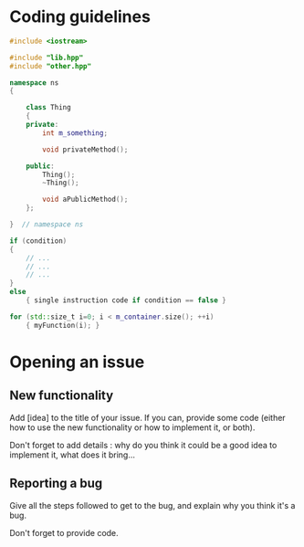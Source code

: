 # Coding guidelines

```cpp
#include <iostream>

#include "lib.hpp"
#include "other.hpp"

namespace ns
{

    class Thing
    {
    private:
        int m_something;

        void privateMethod();

    public:
        Thing();
        ~Thing();

        void aPublicMethod();
    };

}  // namespace ns
```

```cpp
if (condition)
{
    // ...
    // ...
    // ...
}
else
    { single instruction code if condition == false }

for (std::size_t i=0; i < m_container.size(); ++i)
    { myFunction(i); }
```

# Opening an issue

## New functionality

Add [idea] to the title of your issue. If you can, provide some code (either how to use the new functionality or how to implement it, or both).

Don't forget to add details : why do you think it could be a good idea to implement it, what does it bring...

## Reporting a bug

Give all the steps followed to get to the bug, and explain why you think it's a bug.

Don't forget to provide code.
